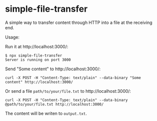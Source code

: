 # simple-file-transfer

A simple way to transfer content through HTTP into a file at the receiving end.

Usage:


Run it at http://localhost:3000/:

```
$ npx simple-file-transfer
Server is running on port 3000
```

Send "Some content" to http://localhost:3000/:

```
curl -X POST -H "Content-Type: text/plain" --data-binary "Some content" http://localhost:3000/
```

Or send a file `path/to/your/file.txt` to http://localhost:3000/:

```
curl -X POST -H "Content-Type: text/plain" --data-binary @path/to/your/file.txt http://localhost:3000/
```

The content will be writen to `output.txt`.
